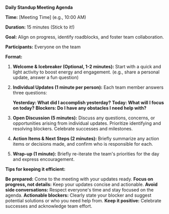 **Daily Standup Meeting Agenda**


**Time:** [Meeting Time] (e.g., 10:00 AM)

**Duration:** 15 minutes (Stick to it!)

**Goal:** Align on progress, identify roadblocks, and foster team collaboration.

**Participants:** Everyone on the team

**Format:**

1. **Welcome & Icebreaker (Optional, 1-2 minutes):** Start with a quick and light activity to boost energy and engagement. (e.g., share a personal update, answer a fun question)
2. **Individual Updates (1 minute per person):** Each team member answers three questions:

    **Yesterday: What did I accomplish yesterday?**
    **Today: What will I focus on today?**
    **Blockers: Do I have any obstacles I need help with?**

3. **Open Discussion (5 minutes):** Discuss any questions, concerns, or opportunities arising from individual updates.
    Prioritize identifying and resolving blockers.
    Celebrate successes and milestones.

4. **Action Items & Next Steps (2 minutes):** Briefly summarize any action items or decisions made, and confirm who is responsible for each.
5. **Wrap-up (1 minute):** Briefly re-iterate the team's priorities for the day and express encouragement.


**Tips for keeping it efficient:**

**Be prepared:** Come to the meeting with your updates ready.
**Focus on progress, not details:** Keep your updates concise and actionable.
**Avoid side conversations:** Respect everyone's time and stay focused on the agenda.
**Actionable blockers:** Clearly state your blocker and suggest potential solutions or who you need help from.
**Keep it positive:** Celebrate successes and acknowledge team effort.

